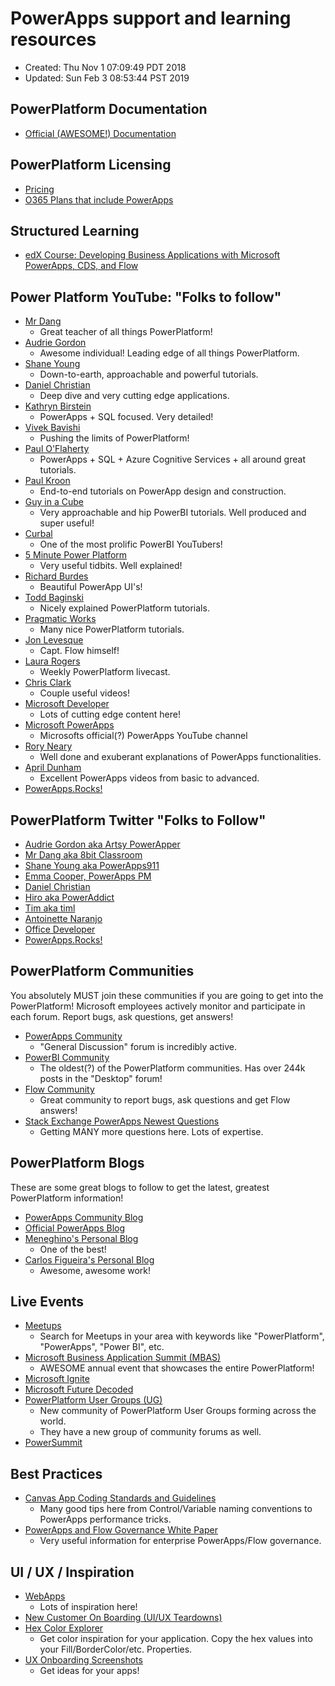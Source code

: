 # PowerApps support and learning resources

- Created: Thu Nov 1 07:09:49 PDT 2018
- Updated: Sun Feb 3 08:53:44 PST 2019

## PowerPlatform Documentation

- [Official (AWESOME!) Documentation](https://docs.microsoft.com/en-us/powerapps/powerapps-overview)
  
## PowerPlatform Licensing

- [Pricing](https://powerapps.microsoft.com/en-us/pricing/)
- [O365 Plans that include PowerApps](https://docs.microsoft.com/en-gb/powerapps/administrator/pricing-billing-skus#licenses)

## Structured Learning

- [edX Course: Developing Business Applications with Microsoft PowerApps, CDS, and Flow](https://courses.edx.org/courses/course-v1:Microsoft+DAT227x+3T2018/course/)

## Power Platform YouTube: "Folks to follow"

- [Mr Dang](https://www.youtube.com/channel/UCHFgcqnAXS_g4w2xtN5dIAg)
    - Great teacher of all things PowerPlatform!
- [Audrie Gordon](https://www.youtube.com/channel/UCspdrsKTBXJTGuco6U3KF0Q)
    - Awesome individual! Leading edge of all things PowerPlatform.
- [Shane Young](https://www.youtube.com/channel/UC7_OGRP8BYvtGB8eZdPG6Ng)
    - Down-to-earth, approachable and powerful tutorials.
- [Daniel Christian](https://www.youtube.com/channel/UC2v4TcvO4rdDdfqd6rUR5yg)
    - Deep dive and very cutting edge applications.
- [Kathryn Birstein](https://www.youtube.com/channel/UCmlaKMffvloF_H4SeQpnE4g)
    - PowerApps + SQL focused. Very detailed!
- [Vivek Bavishi](https://www.youtube.com/channel/UCVGIh8qGGlecBCJk6fKI9wA)
    - Pushing the limits of PowerPlatform!
- [Paul O'Flaherty](https://www.youtube.com/channel/UCnUwvZBeu4P_desNZthZWiA)
    - PowerApps + SQL + Azure Cognitive Services + all around great tutorials.
- [Paul Kroon](https://www.youtube.com/channel/UCTZo6i_GIS2nsQrh3uV-TYw)
    - End-to-end tutorials on PowerApp design and construction.
- [Guy in a Cube](https://www.youtube.com/channel/UCFp1vaKzpfvoGai0vE5VJ0w)
    - Very approachable and hip PowerBI tutorials. Well produced and super useful!
- [Curbal](https://www.youtube.com/channel/UCJ7UhloHSA4wAqPzyi6TOkw)
    - One of the most prolific PowerBI YouTubers!
- [5 Minute Power Platform](https://www.youtube.com/channel/UCaEvSp9BEo9HaEKPovP5lEw)
    - Very useful tidbits. Well explained!
- [Richard Burdes](https://www.youtube.com/channel/UCwPwG0g0-RYJbekkB72cKLg)
    - Beautiful PowerApp UI's!
- [Todd Baginski](https://www.youtube.com/channel/UCgfWTteglpvN3wDdCx9nmhw)
    - Nicely explained PowerPlatform tutorials.
- [Pragmatic Works](https://www.youtube.com/channel/UC5CugyvTdOloiuTc9nN09TA)
    - Many nice PowerPlatform tutorials.
- [Jon Levesque](https://www.youtube.com/channel/UClBCcDTylJUzvP8sycg6pEA)
    - Capt. Flow himself!
- [Laura Rogers](https://www.youtube.com/channel/UCbTVoDCaPM6wE0xsDGGr9VA)
    - Weekly PowerPlatform livecast.
- [Chris Clark](https://www.youtube.com/channel/UCcnipLKJqqj6vuUQlugUeRw/videos)
    - Couple useful videos!
- [Microsoft Developer](https://www.youtube.com/channel/UCcnipLKJqqj6vuUQlugUeRw)
    - Lots of cutting edge content here!
- [Microsoft PowerApps](https://www.youtube.com/channel/UCGfWR2ekfRFckLjev6eQYLg)
    - Microsofts official(?) PowerApps YouTube channel
- [Rory Neary](https://www.youtube.com/channel/UC8zM5DHeCeLlENwUedRMu6g)
    - Well done and exuberant explanations of PowerApps functionalities.
- [April Dunham](https://www.youtube.com/channel/UCz_x76EBX5UXsV27drGNh6w)
    - Excellent PowerApps videos from basic to advanced.
- [PowerApps.Rocks!](https://www.youtube.com/channel/UCfEU2rhKEMRaZ1mEdt3zwrg)
    
## PowerPlatform Twitter "Folks to Follow"

- [Audrie Gordon aka Artsy PowerApper](https://twitter.com/ArtsyPowerApper)
- [Mr Dang aka 8bit Classroom](https://twitter.com/8bitclassroom)
- [Shane Young aka PowerApps911](https://twitter.com/ShanesCows)
- [Emma Cooper, PowerApps PM](https://twitter.com/PowerEmmz)
- [Daniel Christian](https://twitter.com/dchristian19)
- [Hiro aka PowerAddict](https://twitter.com/mofumofu_dance)
- [Tim aka timl](https://twitter.com/ShortForTim)
- [Antoinette Naranjo](https://twitter.com/tianaranjo)
- [Office Developer](https://twitter.com/OfficeDev)
- [PowerApps.Rocks!](https://twitter.com/powerappsrocks)

## PowerPlatform Communities

You absolutely MUST join these communities if you are going to get into the PowerPlatform! Microsoft employees actively monitor and participate in each forum. Report bugs, ask questions, get answers!

- [PowerApps Community](https://powerusers.microsoft.com/t5/PowerApps-Community/ct-p/PowerApps1)
    - "General Discussion" forum is incredibly active.
- [PowerBI Community](https://community.powerbi.com/)
    - The oldest(?) of the PowerPlatform communities. Has over 244k posts in the "Desktop" forum!
- [Flow Community](https://powerusers.microsoft.com/t5/Microsoft-Flow-Community/ct-p/FlowCommunity)
    - Great community to report bugs, ask questions and get Flow answers!
- [Stack Exchange PowerApps Newest Questions](https://stackoverflow.com/search?tab=newest&q=powerapps)
    - Getting MANY more questions here. Lots of expertise.

## PowerPlatform Blogs

These are some great blogs to follow to get the latest, greatest PowerPlatform information!
- [PowerApps Community Blog](https://powerusers.microsoft.com/t5/PowerApps-Community-Blog/bg-p/PowerAppsBlog)
- [Official PowerApps Blog](https://powerapps.microsoft.com/en-us/blog/)
- [Meneghino's Personal Blog](https://baizini-it.com/blog/)
    - One of the best!
- [Carlos Figueira's Personal Blog](https://www.carlosag.net/)
    - Awesome, awesome work!

## Live Events

- [Meetups](https://meetup.com)
    - Search for Meetups in your area with keywords like "PowerPlatform", "PowerApps", "Power BI", etc.
- [Microsoft Business Application Summit (MBAS)](https://www.microsoft.com/en-us/BusinessApplicationsSummit)
    - AWESOME annual event that showcases the entire PowerPlatform!
- [Microsoft Ignite](https://www.microsoft.com/en-us/ignite)
- [Microsoft Future Decoded](https://futuredecoded.com/)
- [PowerPlatform User Groups (UG)](https://www.powerplatformug.com/home)
    - New community of PowerPlatform User Groups forming across the world.
    - They have a new group of community forums as well.
- [PowerSummit](https://www.powerugsummit.com/home)

## Best Practices

- [Canvas App Coding Standards and Guidelines](https://pahandsonlab.blob.core.windows.net/documents/PowerApps%20canvas%20app%20coding%20standards%20and%20guidelines.pdf)
  - Many good tips here from Control/Variable naming conventions to PowerApps performance tricks.
- [PowerApps and Flow Governance White Paper](https://aka.ms/powerappsadminwhitepaper)
  - Very useful information for enterprise PowerApps/Flow governance.

## UI / UX / Inspiration

- [WebApps](https://www.pinterest.com/curlsky/webapps/)
  - Lots of inspiration here!
- [New Customer On Boarding (UI/UX Teardowns)](https://www.useronboard.com/user-onboarding-teardowns/)
- [Hex Color Explorer](https://www.color-hex.com/)
  - Get color inspiration for your application. Copy the hex values into your Fill/BorderColor/etc. Properties.
- [UX Onboarding Screenshots](https://www.uxscreenshots.com/transit)
  - Get ideas for your apps!
